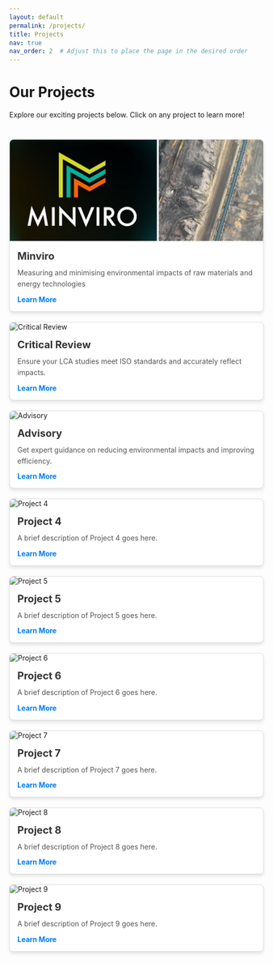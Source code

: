 ```yaml
---
layout: default
permalink: /projects/
title: Projects
nav: true
nav_order: 2  # Adjust this to place the page in the desired order
---
```


<style>
  .project-grid {
    display: grid;
    grid-template-columns: repeat(auto-fit, minmax(300px, 1fr));
    gap: 20px;
    margin: 40px 0;
  }

  .project-card {
    border: 1px solid #ddd;
    border-radius: 8px;
    box-shadow: 0 4px 6px rgba(0, 0, 0, 0.1);
    overflow: hidden;
    background: #fff;
    transition: transform 0.3s ease, box-shadow 0.3s ease;
    position: relative;
  }

  .project-card:hover {
    transform: translateY(-5px);
    box-shadow: 0 6px 10px rgba(0, 0, 0, 0.15);
  }

  .project-card img {
    width: 100%;
    height: 200px;
    object-fit: cover;
  }

  .project-card .card-content {
    padding: 15px;
  }

  .project-card h3 {
    margin: 0 0 10px;
    font-size: 1.25rem;
    color: #333;
  }

  .project-card p {
    margin: 0;
    color: #555;
    line-height: 1.6;
  }

  .project-card a {
    display: block;
    margin-top: 10px;
    color: #007bff;
    text-decoration: none;
    font-weight: bold;
  }

  .project-card a:hover {
    text-decoration: underline;
  }

  .project-details {
    display: none;
    position: absolute;
    top: 0;
    left: 0;
    width: 100%;
    height: 100%;
    background: rgba(255, 255, 255, 0.95);
    padding: 20px;
    box-shadow: 0 4px 6px rgba(0, 0, 0, 0.1);
    overflow-y: auto;
  }

  .project-card.expanded .project-details {
    display: block;
  }
</style>

<script>
  function toggleDetails(cardId) {
    const card = document.getElementById(cardId);
    card.classList.toggle('expanded');
  }
</script>

<h1>Our Projects</h1>
<p>Explore our exciting projects below. Click on any project to learn more!</p>

<div class="project-grid">
  <!-- Project 1 -->
  <div class="project-card" id="project1">
    <img src="/assets/img/p_minviro.png" alt="Minviro">
    <div class="card-content">
      <h3>Minviro</h3>
      <p>Measuring and minimising environmental impacts of raw materials and energy technologies</p>
      <a href="javascript:void(0);" onclick="toggleDetails('project1')">Learn More</a>
    </div>
    <div class="project-details">
      <h3>Minviro</h3>
      <p>
        At present, I am a Senior Sustainability Consultant at Minviro.
      </p>
      <a href="javascript:void(0);" onclick="toggleDetails('project1')">Close</a>
    </div>
  </div>

  <!-- Project 2 -->
  <div class="project-card">
    <img src="/assets/img/project2.jpg" alt="Critical Review">
    <div class="card-content">
      <h3>Critical Review</h3>
      <p>Ensure your LCA studies meet ISO standards and accurately reflect impacts.</p>
      <a href="#">Learn More</a>
    </div>
  </div>

  <!-- Project 3 -->
  <div class="project-card">
    <img src="/assets/img/project3.jpg" alt="Advisory">
    <div class="card-content">
      <h3>Advisory</h3>
      <p>Get expert guidance on reducing environmental impacts and improving efficiency.</p>
      <a href="#">Learn More</a>
    </div>
  </div>

  <!-- Project 4 -->
  <div class="project-card">
    <img src="/assets/img/project4.jpg" alt="Project 4">
    <div class="card-content">
      <h3>Project 4</h3>
      <p>A brief description of Project 4 goes here.</p>
      <a href="#">Learn More</a>
    </div>
  </div>

  <!-- Project 5 -->
  <div class="project-card">
    <img src="/assets/img/project5.jpg" alt="Project 5">
    <div class="card-content">
      <h3>Project 5</h3>
      <p>A brief description of Project 5 goes here.</p>
      <a href="#">Learn More</a>
    </div>
  </div>

  <!-- Project 6 -->
  <div class="project-card">
    <img src="/assets/img/project6.jpg" alt="Project 6">
    <div class="card-content">
      <h3>Project 6</h3>
      <p>A brief description of Project 6 goes here.</p>
      <a href="#">Learn More</a>
    </div>
  </div>

  <!-- Project 7 -->
  <div class="project-card">
    <img src="/assets/img/project7.jpg" alt="Project 7">
    <div class="card-content">
      <h3>Project 7</h3>
      <p>A brief description of Project 7 goes here.</p>
      <a href="#">Learn More</a>
    </div>
  </div>

  <!-- Project 8 -->
  <div class="project-card">
    <img src="/assets/img/project8.jpg" alt="Project 8">
    <div class="card-content">
      <h3>Project 8</h3>
      <p>A brief description of Project 8 goes here.</p>
      <a href="#">Learn More</a>
    </div>
  </div>

  <!-- Project 9 -->
  <div class="project-card">
    <img src="/assets/img/project9.jpg" alt="Project 9">
    <div class="card-content">
      <h3>Project 9</h3>
      <p>A brief description of Project 9 goes here.</p>
      <a href="#">Learn More</a>
    </div>
  </div>
</div>
